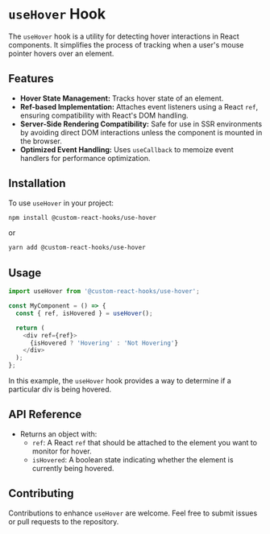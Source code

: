 # `useHover` Hook

The `useHover` hook is a utility for detecting hover interactions in React components. It simplifies the process of tracking when a user's mouse pointer hovers over an element.

## Features

- **Hover State Management:** Tracks hover state of an element.
- **Ref-based Implementation:** Attaches event listeners using a React `ref`, ensuring compatibility with React's DOM handling.
- **Server-Side Rendering Compatibility:** Safe for use in SSR environments by avoiding direct DOM interactions unless the component is mounted in the browser.
- **Optimized Event Handling:** Uses `useCallback` to memoize event handlers for performance optimization.

## Installation

To use `useHover` in your project:

```bash
npm install @custom-react-hooks/use-hover
```

or

```bash
yarn add @custom-react-hooks/use-hover
```

## Usage

```typescript
import useHover from '@custom-react-hooks/use-hover';

const MyComponent = () => {
  const { ref, isHovered } = useHover();

  return (
    <div ref={ref}>
      {isHovered ? 'Hovering' : 'Not Hovering'}
    </div>
  );
};
```

In this example, the `useHover` hook provides a way to determine if a particular div is being hovered.

## API Reference

- Returns an object with:
  - `ref`: A React `ref` that should be attached to the element you want to monitor for hover.
  - `isHovered`: A boolean state indicating whether the element is currently being hovered.

## Contributing

Contributions to enhance `useHover` are welcome. Feel free to submit issues or pull requests to the repository.